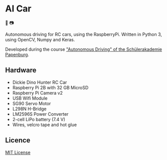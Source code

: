 # AI Car

:car: :camera:

Autonomous driving for RC cars, using the RaspberryPi. Written in Python 3, using OpenCV, Numpy and Keras.

Developed during the course ["Autonomous Driving" of the Schülerakademie Papenburg](https://jgw-ev.de/schuelerakademie/schulerakademie-papenburg-ii-2017/).

## Hardware

* Dickie Dino Hunter RC Car
* Raspberry Pi 2B with 32 GB MicroSD
* Raspberry Pi Camera v2
* USB Wifi Module
* SG90 Servo Motor
* L298N H-Bridge
* LM2596S Power Converter
* 2-cell LiPo battery (7.4 V)
* Wires, velcro tape and hot glue


## Licence

[MIT License](LICENSE)
